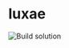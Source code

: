 # luxae

![Build solution](https://github.com/Fulgoribus/luxae/workflows/Build%20solution/badge.svg)

